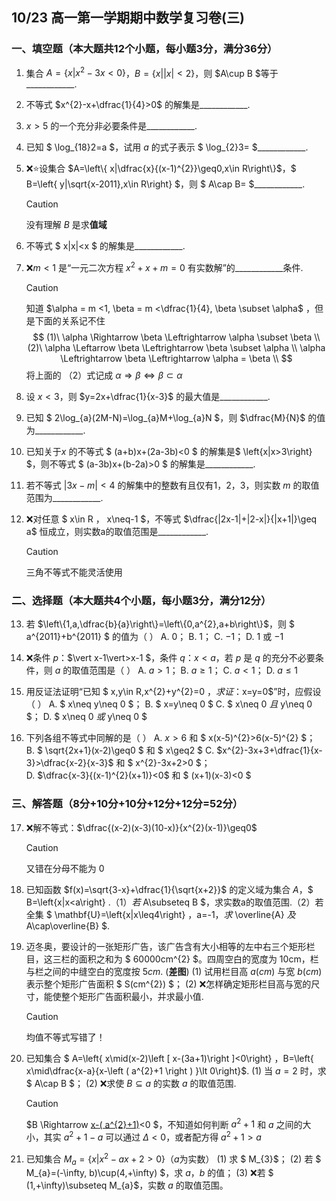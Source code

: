 ## 10/23 高一第一学期期中数学复习卷(三)  

### 一、填空题（本大题共12个小题，每小题3分，满分36分）

1. 集合 $A=\left\{ x|x^{2}-3x<0\right\}$，$B=\left\{ x||x|<2\right\}$，则 $A\cup B $等于\_\_\_\_\_\_\_\_\_\_\_\_.

2. 不等式 $x^{2}-x+\dfrac{1}{4}>0$ 的解集是\_\_\_\_\_\_\_\_\_\_\_\_.

3. $x>5$ 的一个充分非必要条件是\_\_\_\_\_\_\_\_\_\_\_\_.

4. 已知 $ \log_{18}2=a $，试用 $a$ 的式子表示 $ \log_{2}3= $\_\_\_\_\_\_\_\_\_\_\_\_.

5. ❌⭐设集合 $A=\left\{ x|\dfrac{x}{(x-1)^{2}}\geq0,x\in R\right\}$，$ B=\left\{ y|\sqrt{x-2011},x\in R\right\} $，则 $ A\cap B= $\_\_\_\_\_\_\_\_\_\_\_\_.
    > [!CAUTION]
    > 没有理解 $B$ 是求**值域**

6. 不等式 $ x|x|<x $ 的解集是\_\_\_\_\_\_\_\_\_\_\_\_.

7. ❌$m<1$ 是“一元二次方程 $x^{2}+x+m=0$ 有实数解”的\_\_\_\_\_\_\_\_\_\_\_\_条件.
    > [!CAUTION]
    >
    > 知道 $\alpha = m <1, \beta = m <\dfrac{1}{4}, \beta \subset \alpha$ ，但是下面的关系记不住
    > $$
    > (1)\ \alpha \Rightarrow \beta \Leftrightarrow \alpha \subset \beta \\
    > (2)\ \alpha \Leftarrow \beta \Leftrightarrow \beta \subset \alpha \\
    > \alpha \Leftrightarrow \beta \Leftrightarrow \alpha = \beta \\
    > $$
    > 将上面的 （2）式记成 $\alpha \Rightarrow \beta \Leftrightarrow \beta \subset \alpha$

8. 设 $x<3$，则 $y=2x+\dfrac{1}{x-3}$ 的最大值是\_\_\_\_\_\_\_\_\_\_\_\_.

9. 已知 $ 2\log_{a}(2M-N)=\log_{a}M+\log_{a}N $，则 $\dfrac{M}{N}$ 的值为\_\_\_\_\_\_\_\_\_\_\_\_.

10. 已知关于$x$ 的不等式 $ (a+b)x+(2a-3b)<0 $ 的解集是$ \left\{x|x>3\right\} $，则不等式 $ (a-3b)x+(b-2a)>0 $ 的解集是\_\_\_\_\_\_\_\_\_\_\_\_.

11. 若不等式 $|3x-m|<4$ 的解集中的整数有且仅有1，2，3，则实数 $m$ 的取值范围为\_\_\_\_\_\_\_\_\_\_\_\_.

12. ❌对任意 $ x\in R $，$ x\neq-1 $，不等式 $\dfrac{|2x-1|+|2-x|}{|x+1|}\geq a$ 恒成立，则实数a的取值范围是\_\_\_\_\_\_\_\_\_\_\_\_.
     > [!CAUTION]
     > 三角不等式不能灵活使用

### 二、选择题（本大题共4个小题，每小题3分，满分12分）

13. 若 $\left\{1,a,\dfrac{b}{a}\right\}=\left\{0,a^{2},a+b\right\}$，则 $ a^{2011}+b^{2011} $ 的值为（ ）
    A. $0$；    B. $1$；    C. $-1$；    D. $1$ 或 $-1$

14. ❌条件 $p$：$\vert x-1\vert>x-1 $，条件 $q$：$x<a$，若 $p$ 是 $q$ 的充分不必要条件，则 $a$ 的取值范围是（  ）
    A. $a>1$；    B. $a≥1$；    C. $a<1$；   D. $a≤1$

15. 用反证法证明“已知 $ x,y\in R,x^{2}+y^{2}=0 $，求证：$x=y=0$”时，应假设（  ）
    A. $ x\neq y\neq 0 $；            B. $ x=y\neq 0 $                  C. $ x\neq 0 $且$ y\neq 0 $；    D. $ x\neq 0 $或$ y\neq 0 $
    
16. 下列各组不等式中同解的是（  ）
    A. $x>6$ 和 $ x(x-5)^{2}>6(x-5)^{2} $；    
    B. $ \sqrt{2x+1}(x-2)\geq0 $ 和 $ x\geq2 $
    C. $x^{2}-3x+3+\dfrac{1}{x-3}>\dfrac{x-2}{x-3}$ 和 $ x^{2}-3x+2>0 $；    
    D. $\dfrac{x-3}{(x-1)^{2}(x+1)}<0$ 和 $ (x+1)(x-3)<0 $

### 三、解答题（8分+10分+10分+12分+12分=52分）

17. ❌解不等式：$\dfrac{(x-2)(x-3)(10-x)}{x^{2}(x-1)}\geq0$
    > [!CAUTION]
    > 又错在分母不能为 0

18. 已知函数 $f(x)=\sqrt{3-x}+\dfrac{1}{\sqrt{x+2}}$ 的定义域为集合 $A$，$ B=\left\{x|x<a\right\} $.
    （1）若$ A\subseteq B $，求实数a的取值范围.（2）若全集 $ \mathbf{U}=\left\{x|x\leq4\right\} $，$a=-1$，求$ \overline{A} $及$ A\cap\overline{B} $.

19. 迈冬奥，要设计的一张矩形广告，该广告含有大小相等的左中右三个矩形栏目，这三栏的面积之和为 $ 60000cm^{2} $。四周空白的宽度为 $10$cm，栏与栏之间的中缝空白的宽度按 $5cm$. (**差图**)
    (1) 试用栏目高 $a(cm)$ 与宽 $b(cm)$ 表示整个矩形广告面积 $ S(cm^{2}) $；
    (2) ❌怎样确定矩形栏目高与宽的尺寸，能使整个矩形广告面积最小，并求最小值.

    > [!CAUTION]
    > 均值不等式写错了！

20. 已知集合 $ A=\left\{ x\mid(x-2)\left [ x-(3a+1)\right ]<0\right\} $，$B=\left\{ x\mid\dfrac{x-a}{x-\left ( a^{2}+1 \right ) }\lt 0\right\}$.
    (1) 当 $a=2$ 时，求 $ A\cap B $；
    (2) ❌求使 $B\subseteq a$ 的实数 $a$ 的取值范围.
    
    > [!CAUTION]
    > $B \Rightarrow  [x-( a^{2}+1)](x-a)<0 $，不知道如何判断 $a^{2}+1$ 和 $a$ 之间的大小，其实 $a^{2}+1-a$ 可以通过 $\Delta < 0$，或者配方得 $a^{2}+1 > a$ 
    
21. 已知集合 $M_{a}=\left\{ x|x^{2}-ax+2>0\right\}$（$a$为实数）
    (1) 求 $ M_{3}$；
    (2) 若 $ M_{a}=(-\infty, b)\cup(4,+\infty) $，求 $a$，$b$ 的值；
    (3) ❌若 $ (1,+\infty)\subseteq M_{a}$，实数 $a$ 的取值范围。